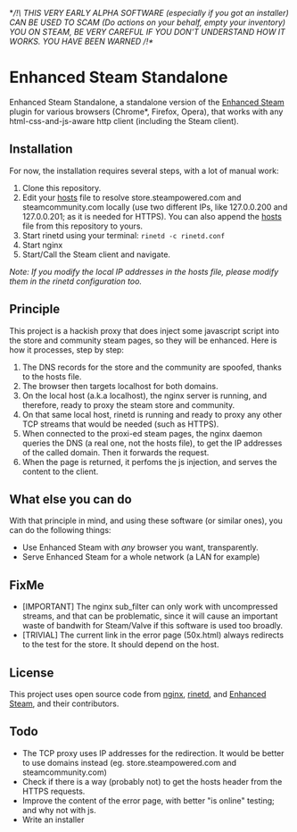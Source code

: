 **/!\ THIS VERY EARLY ALPHA SOFTWARE (especially if you got an installer) CAN BE USED TO SCAM (Do actions on your behalf, empty your inventory) YOU ON STEAM, BE VERY CAREFUL IF YOU DON'T UNDERSTAND HOW IT WORKS. YOU HAVE BEEN WARNED /!\**


Enhanced Steam Standalone
=============

Enhanced Steam Standalone, a standalone version of the [Enhanced Steam](https://github.com/jshackles/Enhanced_Steam) plugin for various browsers (Chrome*, Firefox, Opera), that works with any html-css-and-js-aware http client (including the Steam client).

Installation
------------

For now, the installation requires several steps, with a lot of manual work:

1. Clone this repository.
2. Edit your [hosts](https://en.wikipedia.org/wiki/Hosts_%28file%29#Location_in_the_file_system) file to resolve store.steampowered.com and steamcommunity.com locally (use two different IPs, like 127.0.0.200 and 127.0.0.201; as it is needed for HTTPS). You can also append the [hosts](hosts) file from this repository to yours.
3. Start rinetd using your terminal: `rinetd -c rinetd.conf`
4. Start nginx
5. Start/Call the Steam client and navigate.

_Note: If you modify the local IP addresses in the hosts file, please modify them in the rinetd configuration too._

Principle
---------

This project is a hackish proxy that does inject some javascript script into the store and community steam pages, so they will be enhanced. Here is how it processes, step by step:

1. The DNS records for the store and the community are spoofed, thanks to the hosts file.
2. The browser then targets localhost for both domains.
3. On the local host (a.k.a localhost), the nginx server is running, and therefore, ready to proxy the steam store and community.
4. On that same local host, rinetd is running and ready to proxy any other TCP streams that would be needed (such as HTTPS).
5. When connected to the proxi-ed steam pages, the nginx daemon queries the DNS (a real one, not the hosts file), to get the IP addresses of the called domain. Then it forwards the request.
6. When the page is returned, it perfoms the js injection, and serves the content to the client.

What else you can do
--------------------

With that principle in mind, and using these software (or similar ones), you can do the following things:

- Use Enhanced Steam with _any_ browser you want, transparently.
- Serve Enhanced Steam for a whole network (a LAN for example)

FixMe
-----
- [IMPORTANT] The nginx sub_filter can only work with uncompressed streams, and that can be problematic, since it will cause an important waste of bandwith for Steam/Valve if this software is used too broadly.
- [TRIVIAL] The current link in the error page (50x.html) always redirects to the test for the store. It should depend on the host.

License
-----
This project uses open source code from [nginx](http://nginx.org/LICENSE), [rinetd](http://www.boutell.com/rinetd/), and [Enhanced Steam](https://github.com/jshackles/Enhanced_Steam), and their contributors.

Todo
----
- The TCP proxy uses IP addresses for the redirection. It would be better to use domains instead (eg. store.steampowered.com and steamcommunity.com)
- Check if there is a way (probably not) to get the hosts header from the HTTPS requests.
- Improve the content of the error page, with better "is online" testing; and why not with js.
- Write an installer
